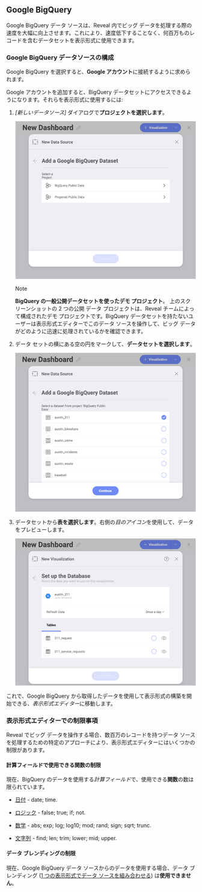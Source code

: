 ## Google BigQuery

Google BigQuery データ ソースは、Reveal 内でビッグ データを処理する際の速度を大幅に向上させます。これにより、速度低下することなく、何百万ものレコードを含むデータセットを表示形式に使用できます。

### Google BigQuery データソースの構成

Google BigQuery を選択すると、**Google アカウント**に接続するように求められます。

Google アカウントを追加すると、BigQuery データセットにアクセスできるようになります。それらを表示形式に使用するには:

1.  *[新しいデータソース]* ダイアログで**プロジェクトを選択します**。

    ![Select a project in the New Data Source dialog](images/select-project-bigquery.png)

    >[!NOTE]    
    **BigQuery の一般公開データセットを使ったデモ プロジェクト**。
    上のスクリーンショットの 2 つの公開 データ プロジェクトは、Reveal チームによって構成されたデモ プロジェクトです。BigQuery データセットを持たないユーザーは表示形式エディターでこのデータ ソースを操作して、ビッグ データがどのように迅速に処理されているかを確認できます。


2.  データ セットの横にある空の円をマークして、**データセットを選択します**。

    ![Select a dataset dialog](images/select-dataset-bigquery.png)

3.  データセットから**表を選択します**。右側の*目のアイコン*を使用して、データをプレビューします。

    ![Select a table dialog](images/select-table-bigquery.png)

これで、Google BigQuery から取得したデータを使用して表示形式の構築を開始できる、*表示形式エディター*に移動します。

### 表示形式エディターでの制限事項

Reveal でビッグ データを操作する場合、数百万のレコードを持つデータ ソースを処理するための特定のアプローチにより、表示形式エディターにはいくつかの制限があります。

#### 計算フィールドで使用できる関数の制限

現在、BigQuery のデータを使用する*計算フィールド*で、使用できる**関数**の数は限られています。

- [日付](~/jp/fields/calculated-fields/date.md) - date; time.

- [ロジック](~/jp/fields/calculated-fields/logic.md) - false; true; if; not.

- [数学](~/jp/fields/calculated-fields/math.md) - abs; exp; log; log10; mod; rand; sign; sqrt; trunc.

- [文字列](~/jp/fields/calculated-fields/string.md) - find; len; trim; lower; mid; upper.

#### データ ブレンディングの制限

現在、Google BigQuery データ ソースからのデータを使用する場合、データ ブレンディング ([1 つの表示形式でデータ ソースを組み合わせる](data-blending.md)) は**使用できません**。
